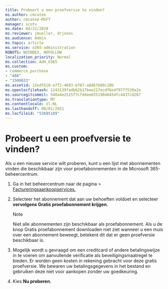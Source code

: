 ```yaml
---
title: Probeert u een proefversie te vinden?
ms.author: cmcatee
author: cmcatee-MSFT
manager: scotv
ms.date: 04/21/2020
ms.reviewer: jmueller, drjones
ms.audience: Admin
ms.topic: article
ms.service: o365-administration
ROBOTS: NOINDEX, NOFOLLOW
localization_priority: Normal
ms.collection: Adm_O365
ms.custom:
- commerce_purchase
- "488"
- "1500033"
ms.assetid: 12edf610-e7f1-4693-b767-a8d67b09c10b
ms.openlocfilehash: 1243139fadb62b17bee217ecdf6e4f977f539a2e
ms.sourcegitcommit: 540a4e2515f7cfddee65519046454fc4437cd287
ms.translationtype: MT
ms.contentlocale: nl-NL
ms.lasthandoff: 08/01/2021
ms.locfileid: "53685189"
---
```

# <a name="trying-to-find-a-trial"></a>Probeert u een proefversie te vinden?

Als u een nieuwe service wilt proberen, kunt u een lijst met abonnementen vinden die beschikbaar zijn voor proefabonnementen in de Microsoft 365-beheercentrum.
  
1. Ga in het beheercentrum naar de pagina  \> [Factureringsaankoopservices.](https://go.microsoft.com/fwlink/p/?linkid=868433)

2. Selecteer het abonnement dat aan uw behoeften voldoet en selecteer **vervolgens Gratis proefabonnement krijgen.**

    > [!NOTE]
    > Niet alle abonnementen zijn beschikbaar als proefabonnement. Als u de knop  Gratis proefabonnement downloaden niet ziet wanneer u een muis over een abonnement beweegt, betekent dit dat er geen proefversie beschikbaar is.
  
3. Mogelijk wordt u gevraagd om een creditcard of andere betalingswijze in te voeren om aanvullende verificatie als beveiligingsmaatregel te bieden. Er worden geen kosten in rekening gebracht voor deze gratis proefversie. We bewaren uw betalingsgegevens in het bestand en gebruiken deze niet voor aankopen zonder uw goedkeuring.

4. Kies **Nu proberen.**